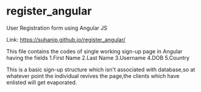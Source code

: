 # register_angular
User Registration form using Angular JS

Link: https://suhanip.github.io/register_angular/

This file contains the codes of single working sign-up page in Angular having the fields
  1.First Name
  2.Last Name
  3.Username
  4.DOB
  5.Country
  
  
This is a basic sign-up structure which isn't associated with database,so at whatever point the individual revives the page,the clients which have enlisted will get evaporated.
